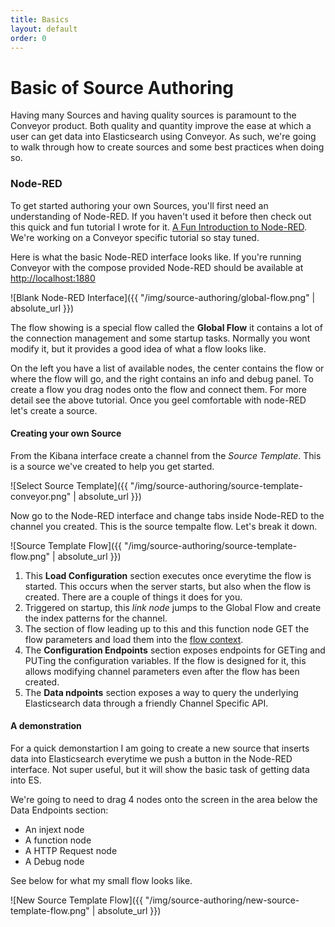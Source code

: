 ```yaml
---
title: Basics
layout: default
order: 0
---
```


# Basic of Source Authoring

Having many Sources and having quality sources is paramount to the Conveyor product. Both quality and quantity improve the ease at which a user can get data into Elasticsearch using Conveyor. As such, we're going to walk through how to create sources and some best practices when doing so.

### Node-RED

To get started authoring your own Sources, you'll first need an understanding of Node-RED. If you haven't used it before then check out this quick and fun tutorial I wrote for it. [A Fun Introduction to Node-RED](https://blog.spg.ai/a-fun-introduction-to-node-red-4d14d8bdbc6b). We're working on a Conveyor specific tutorial so stay tuned.

Here is what the basic Node-RED interface looks like. If you're running Conveyor with the compose provided Node-RED should be available at [http://localhost:1880](http://localhost:1880)

![Blank Node-RED Interface]({{ "/img/source-authoring/global-flow.png" | absolute_url }})

The flow showing is a special flow called the **Global Flow** it contains a lot of the connection management and some startup tasks. Normally you wont modify it, but it provides a good idea of what a flow looks like.

On the left you have a list of available nodes, the center contains the flow or where the flow will go, and the right contains an info and debug panel. To create a flow you drag nodes onto the flow and connect them. For more detail see the above tutorial. Once you geel comfortable with node-RED let's create a source. 

#### Creating your own Source

From the Kibana interface create a channel from the *Source Template*. This is a source we've created to help you get started.

![Select Source Template]({{ "/img/source-authoring/source-template-conveyor.png" | absolute_url }})

Now go to the Node-RED interface and change tabs inside Node-RED to the channel you created. This is the source tempalte flow. Let's break it down.

![Source Template Flow]({{ "/img/source-authoring/source-template-flow.png" | absolute_url }})

1. This **Load Configuration** section executes once everytime the flow is started. This occurs when the server starts, but also when the flow is created. There are a couple of things it does for you.
2. Triggered on startup, this *link node* jumps to the Global Flow and create the index patterns for the channel.
3. The section of flow leading up to this and this function node GET the flow parameters and load them into the [flow context](https://nodered.org/docs/creating-nodes/context).
4. The **Configuration Endpoints** section exposes endpoints for GETing and PUTing the configuration variables. If the flow is designed for it, this allows modifying channel parameters even after the flow has been created.
5. The **Data ndpoints** section exposes a way to query the underlying Elasticsearch data through a friendly Channel Specific API.

#### A demonstration

For a quick demonstartion I am going to create a new source that inserts data into Elasticsearch everytime we push a button in the Node-RED interface. Not super useful, but it will show the basic task of getting data into ES.

We're going to need to drag 4 nodes onto the screen in the area below the Data Endpoints section:
 - An injext node
 - A function node
 - A HTTP Request node
 - A Debug node

See below for what my small flow looks like.

![New Source Template Flow]({{ "/img/source-authoring/new-source-template-flow.png" | absolute_url }})

